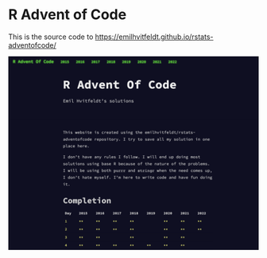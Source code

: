 # R Advent of Code

This is the source code to https://emilhvitfeldt.github.io/rstats-adventofcode/

[![](screenshot.png)](https://emilhvitfeldt.github.io/rstats-adventofcode/)
